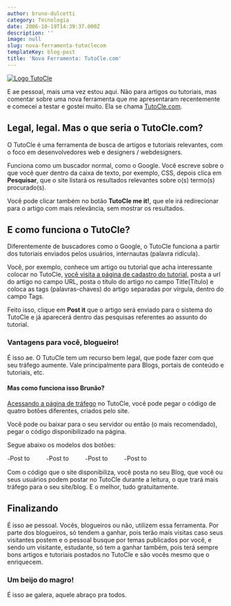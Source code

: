 ```yaml
---
author: bruno-dulcetti
category: Tecnologia
date: 2006-10-19T14:39:37.000Z
description: ''
image: null
slug: nova-ferramenta-tutoclecom
templateKey: blog-post
title: 'Nova Ferramenta: TutoCle.com'
---
```


<a href="http://tutocle.com/" title="Visitar o site do TutoCle"><img src="https://tutocle.com/img/logo.gif" alt="Logo TutoCle" /></a>

E ae pessoal, mais uma vez estou aqui. Não para artigos ou tutoriais, mas comentar sobre uma nova ferramenta que me apresentaram recentemente e comecei a testar e gostei muito. Ela se chama <a href="http://www.tutocle.com/" title="Visitar o site da TutoCle">TutoCle.com</a>.

## Legal, legal. Mas o que seria o TutoCle.com?

O TutoCle é uma ferramenta de busca de artigos e tutoriais relevantes, com o foco em desenvolvedores web e designers / webdesigners.

Funciona como um buscador normal, como o Google. Você escreve sobre o que você quer dentro da caixa de texto, por exemplo, CSS, depois clica em **Pesquisar**, que o site listará os resultados relevantes sobre o(s) termo(s) procurado(s).

Você pode clicar também no botão **TutoCle me it!**, que ele irá redirecionar para o artigo com mais relevância, sem mostrar os resultados.

## E como funciona o TutoCle?

Diferentemente de buscadores como o Google, o TutoCle funciona a partir dos tutoriais enviados pelos usuários, internautas (palavra ridícula).

Você, por exemplo, conhece um artigo ou tutorial que acha interessante colocar no TutoCle, <a href="http://tutocle.com/post">você visita a página de cadastro do tutorial</a>, posta a url do artigo no campo URL, posta o título do artigo no campo Title(Título) e coloca as tags (palavras-chaves) do artigo separadas por vírgula, dentro do campo Tags.

Feito isso, clique em **Post it** que o artigo será enviado para o sistema do TutoCle e já aparecerá dentro das pesquisas referentes ao assunto do tutorial.

### Vantagens para você, blogueiro!

É isso ae. O TutuCle tem um recurso bem legal, que pode fazer com que seu tráfego aumente. Vale principalmente para Blogs, portais de conteúdo e tutoriais, etc.

#### Mas como funciona isso Brunão?

<a href="http://tutocle.com/post/get-traffic">Acessando a página de tráfego</a> no TutoCle, você pode pegar o código de quatro botões diferentes, criados pelo site.

Você pode ou baixar para o seu servidor ou então (o mais recomendado), pegar o código disponibilizado na página.

Segue abaixo os modelos dos botões:

-<img src="https://tutocle.com/tools/btnToBlogs.gif" width="80" height="15" alt="Post to TutoCle.com" /> -<img src="https://tutocle.com/tools/btnToBlogs2.gif" width="80" height="15" alt="Post to TutoCle.com" /> -<img src="https://tutocle.com/tools/btnToBlogs3.gif" width="80" height="15" alt="Post to TutoCle.com" /> -<img src="https://tutocle.com/tools/btnToBlogs4.gif" width="80" height="15" alt="Post to TutoCle.com" />

Com o código que o site disponibiliza, você posta no seu Blog, que você ou seus usuários podem postar no TutoCle durante a leitura, o que trará mais tráfego para o seu site/blog. E o melhor, tudo gratuitamente.

## Finalizando

É isso ae pessoal. Vocês, blogueiros ou não, utilizem essa ferramenta. Por parte dos blogueiros, só tendem a ganhar, pois terão mais visitas caso seus visitantes postem e o pessoal busque por temas publicados por você, e sendo um visitante, estudante, só tem a ganhar também, pois terá sempre bons artigos e tutoriais postados no TutoCle e são vocês mesmo que o enriquecem.

### Um beijo do magro!

É isso ae galera, aquele abraço pra todos.
